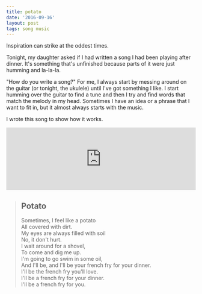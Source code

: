 ```yaml
---
title: potato
date: '2016-09-16'
layout: post
tags: song music
---
```


Inspiration can strike at the oddest times.

Tonight, my daughter asked if I had written a song I had been playing after
dinner. It's something that's unfinished because parts of it were just humming
and la-la-la.

"How do you write a song?" For me, I always start by messing around on the
guitar (or tonight, the ukulele) until I've got something I like. I start
humming over the guitar to find a tune and then I try and find words that
match the melody in my head. Sometimes I have an idea or a phrase that I want
to fit in, but it almost always starts with the music.

I wrote this song to show how it works.

<iframe width="100%" height="166" scrolling="no" frameborder="no" src="https://w.soundcloud.com/player/?url=https%3A//api.soundcloud.com/tracks/283268662&amp;color=ff5500&amp;auto_play=false&amp;hide_related=false&amp;show_comments=true&amp;show_user=true&amp;show_reposts=false"></iframe>

> ## Potato
>
> Sometimes, I feel like a potato  
> All covered with dirt.  
> My eyes are always filled with soil  
> No, it don't hurt.  
> I wait around for a shovel,  
> To come and dig me up.  
> I'm going to go swim in some oil,  
> And I'll be, and I'll be your french fry for your dinner.  
> I'll be the french fry you'll love.  
> I'll be a french fry for your dinner.  
> I'll be a french fry for you.


